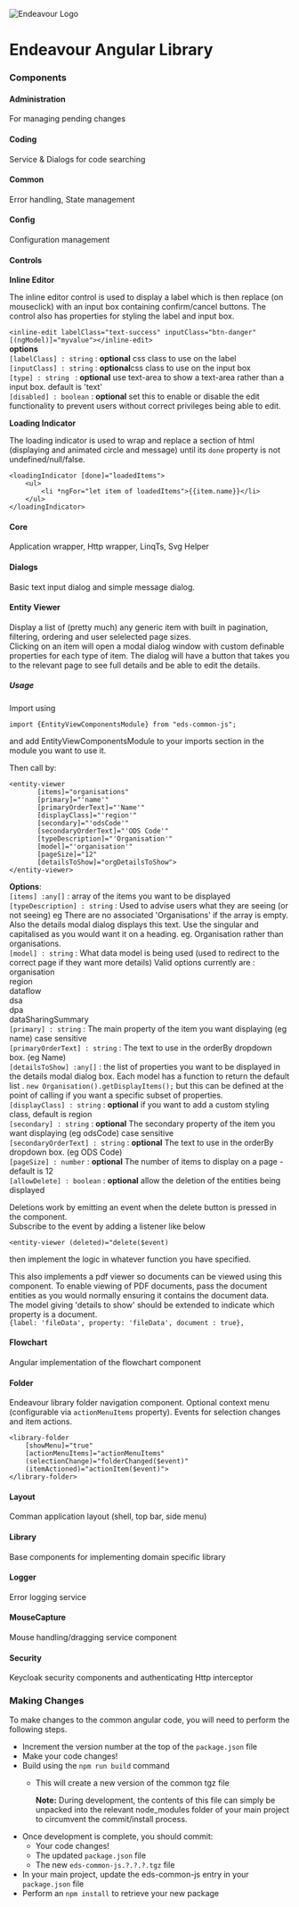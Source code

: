 ![Endeavour Logo](http://www.endeavourhealth.org/github/logo-text-left-cropped.png)

# Endeavour Angular Library

### Components

#### Administration
For managing pending changes

#### Coding
Service & Dialogs for code searching

#### Common
Error handling, State management

#### Config
Configuration management

#### Controls

**Inline Editor**

The inline editor control is used to display a label which is then replace (on mouseclick)
 with an input box containing confirm/cancel buttons.  The control also has properties
 for styling the label and input box.

 `<inline-edit labelClass="text-success" inputClass="btn-danger" [(ngModel)]="myvalue"></inline-edit>`  
 **options**  
 `[labelClass] : string` : **optional** css class to use on the label  
 `[inputClass] : string` : **optional**css class to use on the input box  
 `[type] : string ` : **optional** use text-area to show a text-area rather than a input box.  default is 'text'  
 `[disabled] : boolean` : **optional** set this to enable or disable the edit functionality to prevent users without correct privileges being able to edit. 
 

**Loading Indicator**

The loading indicator is used to wrap and replace a section of html (displaying
and animated circle and message) until its `done` property is not undefined/null/false.

```
<loadingIndicator [done]="loadedItems">
    <ul>
        <li *ngFor="let item of loadedItems">{{item.name}}</li>
    </ul>
</loadingIndicator>
```

#### Core
Application wrapper, Http wrapper, LinqTs, Svg Helper

#### Dialogs
Basic text input dialog and simple message dialog.

#### Entity Viewer
Display a list of (pretty much) any generic item with built in pagination, filtering, ordering and user selelected page sizes.  
Clicking on an item will open a modal dialog window with custom definable properties for each type of item.  The dialog will have a button that takes you to the relevant page to see full details and be able to edit the details.
 
 ##### Usage
 Import using 
 ```angular2html
import {EntityViewComponentsModule} from "eds-common-js";
```
 
 and add EntityViewComponentsModule to your imports section in the module you want to use it.
 
 Then call by:
 
 ```angular2html
<entity-viewer
        [items]="organisations"
        [primary]="'name'"
        [primaryOrderText]="'Name'"
        [displayClass]="'region'"
        [secondary]="'odsCode'"
        [secondaryOrderText]="'ODS Code'"
        [typeDescription]="'Organisation'"
        [model]="'organisation'"
        [pageSize]="12"
        [detailsToShow]="orgDetailsToShow">
</entity-viewer>
```

**Options**:  
`[items] :any[]` : array of the items you want to be displayed  
`[typeDescription] : string` : Used to advise users what they are seeing (or not seeing) eg There are no associated 'Organisations' if the array is empty.  Also the details modal dialog displays this text.  Use the singular and capitalised as you would want it on a heading.  eg. Organisation rather than organisations.   
`[model] : string` : What data model is being used (used to redirect to the correct page if they want more details) Valid options currently are :  
organisation  
region  
dataflow  
dsa  
dpa  
dataSharingSummary  
`[primary] : string` : The main property of the item you want displaying (eg name) case sensitive  
`[primaryOrderText] : string` : The text to use in the orderBy dropdown box. (eg Name)  
`[detailsToShow] :any[]` : the list of properties you want to be displayed in the details modal dialog box.  Each model has a function to return the default list . `new Organisation().getDisplayItems();` but this can be defined at the point of calling if you want a specific subset of properties.   
`[displayClass] : string` : **optional** if you want to add a custom styling class, default is region  
`[secondary] : string` : **optional** The secondary property of the item you want displaying (eg odsCode) case sensitive  
`[secondaryOrderText] : string` : **optional** The text to use in the orderBy dropdown box. (eg ODS Code)  
`[pageSize] : number` : **optional** The number of items to display on a page - default is 12  
`[allowDelete] : boolean` : **optional** allow the deletion of the entities being displayed

 Deletions work by emitting an event when the delete button is pressed in the component.  
 Subscribe to the event by adding a listener like below
 
 `<entity-viewer (deleted)="delete($event)`
 
 then implement the logic in whatever function you have specified.
 
 This also implements a pdf viewer so documents can be viewed using this component.  To enable viewing of PDF documents, pass the document entities as you would normally ensuring it contains the document data.  
 The model giving 'details to show' should be extended to indicate which property is a document.  
 `{label: 'fileData', property: 'fileData', document : true},`
 
#### Flowchart
Angular implementation of the flowchart component

#### Folder
Endeavour library folder navigation component.  Optional context menu (configurable via `actionMenuItems` property).
 Events for selection changes and item actions.

```
<library-folder
    [showMenu]="true"
    [actionMenuItems]="actionMenuItems"
    (selectionChange)="folderChanged($event)"
    (itemActioned)="actionItem($event)">
</library-folder>
```

#### Layout
Comman application layout (shell, top bar, side menu)

#### Library
Base components for implementing domain specific library

#### Logger
Error logging service

#### MouseCapture
Mouse handling/dragging service component

#### Security
Keycloak security components and authenticating Http interceptor

### Making Changes

To make changes to the common angular code, you will need to perform the following steps.

* Increment the version number at the top of the `package.json` file
* Make your code changes!
* Build using the `npm run build` command
    * This will create a new version of the common tgz file

        **Note:** During development, the contents of this file can simply be unpacked
     into the relevant node_modules folder of your main project to circumvent the
     commit/install process.
* Once development is complete, you should commit:
    * Your code changes!
    * The updated `package.json` file
    * The new `eds-common-js.?.?.?.tgz` file
* In your main project, update the eds-common-js entry in your `package.json` file
* Perform an `npm install` to retrieve your new package
